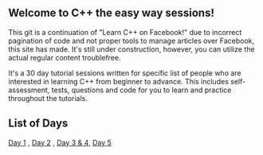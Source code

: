 ## Welcome to C++ the easy way sessions!

This git is a continuation of "Learn C++ on Facebook!" due to incorrect pagination of code and not proper tools to manage articles over Facebook, this site has made. It's still under construction, however, you can utilize the actual regular content troublefree.

It's a 30 day tutorial sessions written for specific list of people who are interested in learning C++ from beginner to advance. This includes self-assessment, tests, questions and code for you to learn and practice throughout the tutorials. 

## List of Days
[Day 1](https://github.com/variiable/c-plus-plus-the-easy-way/blob/master/DayOne.md) , 
[Day 2](https://github.com/variiable/c-plus-plus-the-easy-way/blob/master/DayTwo.md) , 
[Day 3 & 4](https://github.com/variiable/c-plus-plus-the-easy-way/blob/master/DayThree-and-DayFour.md), 
[Day 5](https://github.com/variiable/c-plus-plus-the-easy-way/blob/master/DayFive.md)
